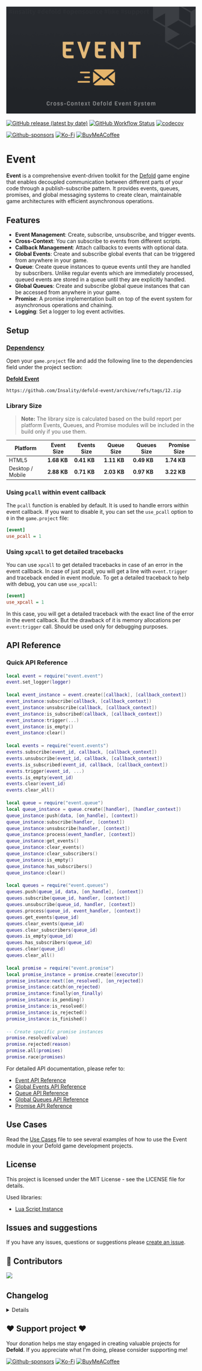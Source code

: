 ![](media/logo.png)

[![GitHub release (latest by date)](https://img.shields.io/github/v/tag/insality/defold-event?style=for-the-badge&label=Release)](https://github.com/Insality/defold-event/tags)
[![GitHub Workflow Status](https://img.shields.io/github/actions/workflow/status/insality/defold-event/ci_workflow.yml?style=for-the-badge)](https://github.com/Insality/defold-event/actions)
[![codecov](https://img.shields.io/codecov/c/github/Insality/defold-event?style=for-the-badge)](https://codecov.io/gh/Insality/defold-event)

[![Github-sponsors](https://img.shields.io/badge/sponsor-30363D?style=for-the-badge&logo=GitHub-Sponsors&logoColor=#EA4AAA)](https://github.com/sponsors/insality) [![Ko-Fi](https://img.shields.io/badge/Ko--fi-F16061?style=for-the-badge&logo=ko-fi&logoColor=white)](https://ko-fi.com/insality) [![BuyMeACoffee](https://img.shields.io/badge/Buy%20Me%20a%20Coffee-ffdd00?style=for-the-badge&logo=buy-me-a-coffee&logoColor=black)](https://www.buymeacoffee.com/insality)


# Event

**Event** is a comprehensive event-driven toolkit for the [Defold](https://defold.com/) game engine that enables decoupled communication between different parts of your code through a publish-subscribe pattern. It provides events, queues, promises, and global messaging systems to create clean, maintainable game architectures with efficient asynchronous operations.


## Features

- **Event Management**: Create, subscribe, unsubscribe, and trigger events.
- **Cross-Context**: You can subscribe to events from different scripts.
- **Callback Management**: Attach callbacks to events with optional data.
- **Global Events**: Create and subscribe global events that can be triggered from anywhere in your game.
- **Queue**: Create queue instances to queue events until they are handled by subscribers. Unlike regular events which are immediately processed, queued events are stored in a queue until they are explicitly handled.
- **Global Queues**: Create and subscribe global queue instances that can be accessed from anywhere in your game.
- **Promise**: A promise implementation built on top of the event system for asynchronous operations and chaining.
- **Logging**: Set a logger to log event activities.


## Setup

### [Dependency](https://www.defold.com/manuals/libraries/)

Open your `game.project` file and add the following line to the dependencies field under the project section:

**[Defold Event](https://github.com/Insality/defold-event/archive/refs/tags/12.zip)**

```
https://github.com/Insality/defold-event/archive/refs/tags/12.zip
```

### Library Size

> **Note:** The library size is calculated based on the build report per platform
> Events, Queues, and Promise modules will be included in the build only if you use them.

| Platform         | Event Size   | Events Size   | Queue Size   | Queues Size  | Promise Size |
| ---------------- | ------------ | ------------- | ------------ | ------------ | ------------ |
| HTML5            | **1.68 KB**  | **0.41 KB**   | **1.11 KB**  | **0.49 KB**  | **1.74 KB**  |
| Desktop / Mobile | **2.88 KB**  | **0.71 KB**   | **2.03 KB**  | **0.97 KB**  | **3.22 KB**  |


### Using `pcall` within event callback

The `pcall` function is enabled by default. It is used to handle errors within event callback. If you want to disable it, you can set the `use_pcall` option to `0` in the `game.project` file:

```ini
[event]
use_pcall = 1
```


### Using `xpcall` to get detailed tracebacks

You can use `xpcall` to get detailed tracebacks in case of an error in the event callback. In case of just pcall, you will get a line with `event.trigger` and traceback ended in event module. To get a detailed traceback to help with debug, you can use `use_xpcall`:

```ini
[event]
use_xpcall = 1
```

In this case, you will get a detailed traceback with the exact line of the error in the event callback. But the drawback of it is memory allocations per `event:trigger` call. Should be used only for debugging purposes.


## API Reference

### Quick API Reference

```lua
local event = require("event.event")
event.set_logger(logger)

local event_instance = event.create([callback], [callback_context])
event_instance:subscribe(callback, [callback_context])
event_instance:unsubscribe(callback, [callback_context])
event_instance:is_subscribed(callback, [callback_context])
event_instance:trigger(...)
event_instance:is_empty()
event_instance:clear()

local events = require("event.events")
events.subscribe(event_id, callback, [callback_context])
events.unsubscribe(event_id, callback, [callback_context])
events.is_subscribed(event_id, callback, [callback_context])
events.trigger(event_id, ...)
events.is_empty(event_id)
events.clear(event_id)
events.clear_all()

local queue = require("event.queue")
local queue_instance = queue.create([handler], [handler_context])
queue_instance:push(data, [on_handle], [context])
queue_instance:subscribe(handler, [context])
queue_instance:unsubscribe(handler, [context])
queue_instance:process(event_handler, [context])
queue_instance:get_events()
queue_instance:clear_events()
queue_instance:clear_subscribers()
queue_instance:is_empty()
queue_instance:has_subscribers()
queue_instance:clear()

local queues = require("event.queues")
queues.push(queue_id, data, [on_handle], [context])
queues.subscribe(queue_id, handler, [context])
queues.unsubscribe(queue_id, handler, [context])
queues.process(queue_id, event_handler, [context])
queues.get_events(queue_id)
queues.clear_events(queue_id)
queues.clear_subscribers(queue_id)
queues.is_empty(queue_id)
queues.has_subscribers(queue_id)
queues.clear(queue_id)
queues.clear_all()

local promise = require("event.promise")
local promise_instance = promise.create([executor])
promise_instance:next([on_resolved], [on_rejected])
promise_instance:catch(on_rejected)
promise_instance:finally(on_finally)
promise_instance:is_pending()
promise_instance:is_resolved()
promise_instance:is_rejected()
promise_instance:is_finished()

-- Create specific promise instances
promise.resolved(value)
promise.rejected(reason)
promise.all(promises)
promise.race(promises)
```

For detailed API documentation, please refer to:
- [Event API Reference](api/event_api.md)
- [Global Events API Reference](api/events_api.md)
- [Queue API Reference](api/queue_api.md)
- [Global Queues API Reference](api/queues_api.md)
- [Promise API Reference](api/promise_api.md)

## Use Cases

Read the [Use Cases](USE_CASES.md) file to see several examples of how to use the Event module in your Defold game development projects.


## License

This project is licensed under the MIT License - see the LICENSE file for details.

Used libraries:
- [Lua Script Instance](https://github.com/DanEngelbrecht/LuaScriptInstance/)


## Issues and suggestions

If you have any issues, questions or suggestions please [create an issue](https://github.com/Insality/defold-event/issues).


## 👏 Contributors

<a href="https://github.com/Insality/defold-event/graphs/contributors">
  <img src="https://contributors-img.web.app/image?repo=insality/defold-event"/>
</a>


## Changelog

<details>

### **V1**
	- Initial release

### **V2**
	- Add global events module
	- The `event:subscribe` and `event:unsubscribe` now return boolean value of success

### **V3**
	- Event Trigger now returns value of last executed callback
	- Add `events.is_empty(name)` function
	- Add tests for Event and Global Events modules


### **V4**
	- Rename `lua_script_instance` to `event_context_manager` to escape conflicts with `lua_script_instance` library
	- Fix validate context in `event_context_manager.set`
	- Better error messages in case of invalid context
	- Refactor `event_context_manager`
	- Add `event.set_memory_threshold` function. Works only in debug builds.

### **V5**
	- The `event:trigger(...)` can be called as `event(...)` via `__call` metamethod
	- Add default pprint logger. Remove or replace it with `event.set_logger()`
	- Add tests for context changing

### **V6**
	- Optimize memory allocations per event instance
	- Localize functions in the event module for better performance

### **V7**
	- Optimize memory allocations per event instance
	- Default logger now empty except for errors

### **V8**
	- Optimize memory allocations per subscription (~35% less)

### **V9**
	- Better error tracebacks in case of error in subscription callback
	- Update annotations

### **V10**
	- The `event:unsubscribe` now removes all subscriptions with the same function if `callback_context` is not provided
	- You can use events instead callbacks in `event:subscribe` and `event:unsubscribe`. The subcribed event will be triggered by the parent event trigger.
	- Update docs and API reference

### **V11**
	- Introduced behavior in the `defer` module. The Defer module provides a queuing mechanism for events. Unlike regular events which are immediately processed, deferred events are stored in a queue until they are explicitly handled by a subscriber. This is useful for events that need to persist until they can be properly handled.
	- Add `use_xpcall` option to get detailed tracebacks in case of an error in the event callback.
	- Moved detailed API documentation to separate files
	- Remove annotations files. Now all annotations directly in the code.

### **V12**
	- **MIGRATION**: Replace `require("event.defer")` with `require("event.queues")`
	- **MIGRATION**: Default `use_pcall` is now `0`, but before it was `1`. If something is broken, try to set it to `1`.

	- **BREAKING CHANGE**: Refactored defer system to be instance-based like event system. `defer.lua` now creates defer instances with `defer.create()` instead of global event_id system
	- **BREAKING CHANGE**: Renamed `defer` module to `queues` for better clarity
	- **BREAKING CHANGE**: Removed memory allocation tracking feature
	- Added `queues.lua` for global queues operations (replaces old defer.lua functionality)
	- Added **Promise** module on top of event module
	- Fixed queue event processing order from LIFO to FIFO (events now processed in correct queue order)
	- Add `use_pcall` option to disable `pcall` in event callback. Now default is `pcall` is disabled.

</details>

## ❤️ Support project ❤️

Your donation helps me stay engaged in creating valuable projects for **Defold**. If you appreciate what I'm doing, please consider supporting me!

[![Github-sponsors](https://img.shields.io/badge/sponsor-30363D?style=for-the-badge&logo=GitHub-Sponsors&logoColor=#EA4AAA)](https://github.com/sponsors/insality) [![Ko-Fi](https://img.shields.io/badge/Ko--fi-F16061?style=for-the-badge&logo=ko-fi&logoColor=white)](https://ko-fi.com/insality) [![BuyMeACoffee](https://img.shields.io/badge/Buy%20Me%20a%20Coffee-ffdd00?style=for-the-badge&logo=buy-me-a-coffee&logoColor=black)](https://www.buymeacoffee.com/insality)
